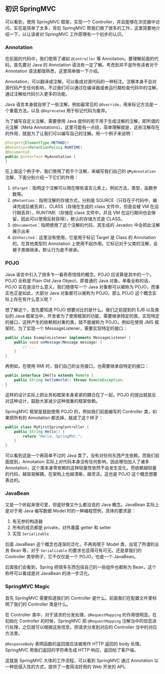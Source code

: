 ## 初识 SpringMVC

可以看到，使用 SpringMVC 框架，实现一个 Controller，并且能够在浏览器中访问，实在是简单了太多，背后 SpringMVC 帮我们做了很多的工作，这里简要地介绍一下，以让读者对 SpringMVC 工作原理有一个初步的认识。

### Annotation

在前面的代码中，我们使用了诸如 `@Controller` 等 Annotation。要理解前面的代码，首先要对 Java 的 Annotation 语法有一定了解。考虑到并不是所有读者对于 Annotation 语法都很熟悉，这里简单做一下介绍。

Annotation，可以翻译成注解，可以看成对源代码的一种标注。注解本身不会对源代码产生任何影响，不过我们可以通过在编译器或者运行期检查代码中的注解，通过注解给代码引入更多的功能。

Java 语言本身就自带了一些注解，例如最常见的 `@Override`，用来标记方法是一个重载方法。以及 `@Deprecated` 用于标记代码为废弃。

为了编写自定义注解，需要使用 Java 提供的若干用于生成注解的注解，即所谓的元注解（Meta Annotations）。这里可能有一点绕，简单理解就是，这些注解存在的作用，就是为了让我们可以编写自己的注解。用一个例子来说明：

```java
@Target({ElementType.METHOD})
@Retention(RetentionPolicy.RUNTIME)
@Documented
public @interface MyAnnotation {
}
```

在上面这个例子中，我们使用了若干个注解，来编写我们自己的 `@MyAnnotation` 注解，下面分别介绍一下它们的作用：

1. `@Target`：指明这个注解可以用在哪些语言元素上，例如方法，类型，函数参数等。
2. `@Retention`：指明注解的存储方式，分别是 SOURCE（只存在于代码中，编译完成后被丢弃），CLASS（存储在生成的 class 文件中，但是会被 VM 在运行期丢弃），RUNTIME（存储在 class 文件中，并且 VM 在运行期间也会保留，因此可以使用反射获得），默认的存储方式是 CLASS。
3. `@Documented`：指明使用了这个注解的代码，其生成的 Javadoc 中会把此注解展示出来
4. `@Inherited`：这里没有使用，它是用于标记 Target 是 Class 的 Annotation 的，在其他类型的 Annotation 上使用不起作用。它标记对于父类的注解，会被子类做继承，默认行为是不继承。

### POJO

Java 语言中引入了很多乍一看奇奇怪怪的概念，POJO 应该算是其中的一个。POJO 全称是 Plain Old Java Object，即普通的 Java 对象。单看全称的话，POJO 实在是没什么意义，我们随便写一个 Java 对象都可以被称为 POJO，而事实也正是如此，大部分 Java 对象都可以被称为 POJO。那么 POJO 这个概念实际上存在有什么意义呢？

想了解这个，首先要知道 POJO 想要对比的是什么。我们之前提到的 EJB 以及类似的 Java 框架当中，开发者为了使用框架的功能，需要继承特定的类，实现特定的接口，这样产生的依赖相对重的类，就不能被称为 POJO。例如在使用 JMS 框架时，为了实现一个 MessageListener，需要实现特定的接口：

```java
public class ExampleListener implements MessageListener {
    public void onMessage(Message message) {
        // ...
    }
}
```

再例如，在使用 RMI 时，我们自己的业务接口，也需要继承自特定的接口：

```java
public interface IHello extends Remote {
    public String helloWorld() throws RemoteException;
}
```

这样的设计实际上把业务和框架本身紧紧的耦合在了一起，POJO 的提出就是反对这种设计，鼓励大家减少这种很重的框架依赖。

SpringMVC 框架是鼓励使用 POJO 的，例如我们前面编写的 Controller 类，如果把所有的 Annotation 都去掉，就成了这个样子：

```java
public class MyFirstSpringController {
    public String Hello() {
        return "Hello, SpringMVC.";
    }
}
```

可以看到这是一个再简单不过的 Java 类了，没有对任何东西产生依赖。而我们前面提到，Annotation 实际上对代码本身没有任何影响，因此哪怕加入了诸多 Annotation，这个类本身零依赖的这种轻量性依然不会发生变化。而依赖越轻量的代码，越容易解耦，在架构上也越清晰，越灵活。这也是 POJO 这个概念想要表达的。

### JavaBean

又是一个听起来很可爱，但是好像又什么都没说的 Java 概念。JavaBean 实际上是对于用 Java 编写数据 Model 时的一种编程惯例，具体的要求是：

1. 有无参的构造器
2. 所有的成员都是 private，对外暴露 getter 和 setter
3. 实现 `Serializable`

后面 JavaBean 这个概念也逐渐的泛化，不再局限于 Model 类，出现了所谓的业务 Bean 等，对于 `Serializable` 的要求也显得可有可无。还是拿我们的 Controller 类举例子，它不仅仅是一个 POJO，也是一个 JavaBean。

后面我们会看到，Spring 把很多东西包括自己的一些组件也都称为 Bean，这个称呼可以看成是对 JavaBean 的进一步泛化。

### SpringMVC Magic

首先 SpringMVC 需要知道我们的 Controller 是什么。前面我们在配置文件里标明了我们的 Controller 类是什么。

在 Controller 类中，对于请求的分发处理，`@RequestMapping` 的作用很明显。在初始化 Controller 的时候，SpringMVC 把 `@RequestMapping` 注解当中的信息进行处理，之后就可以根据这些信息，把请求分发到对应的 Controller 当中的对应方法里。

`@ResponseBody` 表明函数的返回值应该被用作 HTTP 返回的 body 处理。SpringMVC 用我们返回的字符串生成 HTTP 响应，返回给了客户端。

这就是 SpringMVC 大体的工作流程，可以看到 SpringMVC 通过 Annotation 以一种低侵入性的方式，提供了一套简洁好用的 Web 开发的 API。
